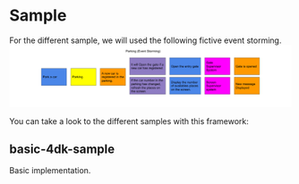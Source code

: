 # Sample
For the different sample, we will used the following fictive event storming. <br/>
![](docs/parking_event_storming.png)

You can take a look to the different samples with this framework:

## basic-4dk-sample
Basic implementation.